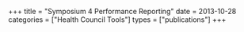 +++
title = "Symposium 4 Performance Reporting"
date = 2013-10-28
categories = ["Health Council Tools"]
types = ["publications"]
+++
